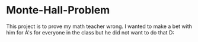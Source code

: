 # Monte-Hall-Problem
This project is to prove my math teacher wrong. I wanted to make a bet with him for A's for everyone in the class but he did not want to do that D:
